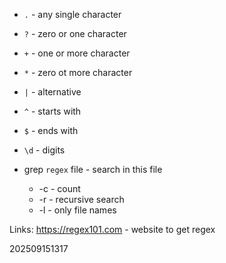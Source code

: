 - `.` - any single character
- `?` - zero or one character
- `+` - one or more character
- `*` - zero ot more character
- `|` - alternative
- `^` - starts with
- `$` - ends with
- `\d` - digits

- grep `regex` file - search in this file
	- -c - count
	- -r - recursive search
	- -l - only file names

Links: https://regex101.com - website to get regex

202509151317

